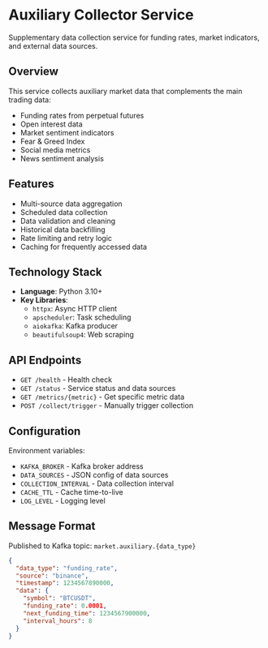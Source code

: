 # Auxiliary Collector Service

Supplementary data collection service for funding rates, market indicators, and external data sources.

## Overview

This service collects auxiliary market data that complements the main trading data:
- Funding rates from perpetual futures
- Open interest data
- Market sentiment indicators
- Fear & Greed Index
- Social media metrics
- News sentiment analysis

## Features

- Multi-source data aggregation
- Scheduled data collection
- Data validation and cleaning
- Historical data backfilling
- Rate limiting and retry logic
- Caching for frequently accessed data

## Technology Stack

- **Language**: Python 3.10+
- **Key Libraries**:
  - `httpx`: Async HTTP client
  - `apscheduler`: Task scheduling
  - `aiokafka`: Kafka producer
  - `beautifulsoup4`: Web scraping

## API Endpoints

- `GET /health` - Health check
- `GET /status` - Service status and data sources
- `GET /metrics/{metric}` - Get specific metric data
- `POST /collect/trigger` - Manually trigger collection

## Configuration

Environment variables:
- `KAFKA_BROKER` - Kafka broker address
- `DATA_SOURCES` - JSON config of data sources
- `COLLECTION_INTERVAL` - Data collection interval
- `CACHE_TTL` - Cache time-to-live
- `LOG_LEVEL` - Logging level

## Message Format

Published to Kafka topic: `market.auxiliary.{data_type}`

```json
{
  "data_type": "funding_rate",
  "source": "binance",
  "timestamp": 1234567890000,
  "data": {
    "symbol": "BTCUSDT",
    "funding_rate": 0.0001,
    "next_funding_time": 1234567900000,
    "interval_hours": 8
  }
}
```